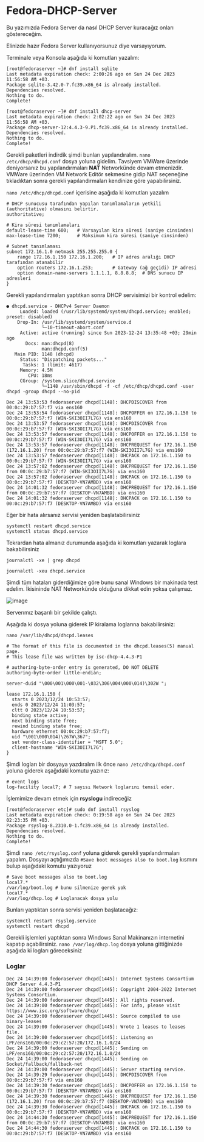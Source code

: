 # Fedora-DHCP-Server

Bu yazımızda Fedora Server da nasıl DHCP Server kuracağız onları göstereceğim.

Elinizde hazır Fedora Server kullanıyorsunuz diye varsayıyorum.

Terminale veya Konsola aşağıda ki komutları yazalım:

```
[root@fedoraserver ~]# dnf install sqlite
Last metadata expiration check: 2:00:26 ago on Sun 24 Dec 2023 11:56:58 AM +03.
Package sqlite-3.42.0-7.fc39.x86_64 is already installed.
Dependencies resolved.
Nothing to do.
Complete!
```

```
[root@fedoraserver ~]# dnf install dhcp-server
Last metadata expiration check: 2:02:22 ago on Sun 24 Dec 2023 11:56:58 AM +03.
Package dhcp-server-12:4.4.3-9.P1.fc39.x86_64 is already installed.
Dependencies resolved.
Nothing to do.
Complete!
```


Gerekli paketleri indirdik şimdi bunları yapılandıralım. `nano /etc/dhcp/dhcpd.conf` dosya yoluna gidelim. Tavsiyem VMWare üzerinde deniyorsanız bu yapılandırmaları **NAT** Networkünde devam etmenizdir. VMWare üzerinden VM Network Editör sekmesine gidip NAT seçeneğine tıkladıktan sonra gerekli yapılandırmaları kendinize göre yapabilirsiniz.

`nano /etc/dhcp/dhcpd.conf` içerisine aşağıda ki komutları yazalım

```
# DHCP sunucusu tarafından yapılan tanımlamaların yetkili (authoritative) olmasını belirtir.
authoritative;

# Kira süresi tanımlamaları
default-lease-time 600;   # Varsayılan kira süresi (saniye cinsinden)
max-lease-time 7200;      # Maksimum kira süresi (saniye cinsinden)

# Subnet tanımlaması
subnet 172.16.1.0 netmask 255.255.255.0 {
    range 172.16.1.150 172.16.1.200;   # IP adres aralığı DHCP tarafından atanabilir
    option routers 172.16.1.253;       # Gateway (ağ geçidi) IP adresi
    option domain-name-servers 1.1.1.1, 8.8.8.8;  # DNS sunucu IP adresleri
}
```

Gerekli yapılandırmaları yaptıtkan sonra DHCP servisimizi bir kontrol edelim:

```
● dhcpd.service - DHCPv4 Server Daemon
     Loaded: loaded (/usr/lib/systemd/system/dhcpd.service; enabled; preset: disabled)
    Drop-In: /usr/lib/systemd/system/service.d
             └─10-timeout-abort.conf
     Active: active (running) since Sun 2023-12-24 13:35:48 +03; 29min ago
       Docs: man:dhcpd(8)
             man:dhcpd.conf(5)
   Main PID: 1148 (dhcpd)
     Status: "Dispatching packets..."
      Tasks: 1 (limit: 4617)
     Memory: 4.5M
        CPU: 18ms
     CGroup: /system.slice/dhcpd.service
             └─1148 /usr/sbin/dhcpd -f -cf /etc/dhcp/dhcpd.conf -user dhcpd -group dhcpd --no-pid

Dec 24 13:53:53 fedoraserver dhcpd[1148]: DHCPDISCOVER from 00:0c:29:b7:57:f7 via ens160
Dec 24 13:53:54 fedoraserver dhcpd[1148]: DHCPOFFER on 172.16.1.150 to 00:0c:29:b7:57:f7 (WIN-SKI3OII7L7G) via ens160
Dec 24 13:53:57 fedoraserver dhcpd[1148]: DHCPDISCOVER from 00:0c:29:b7:57:f7 (WIN-SKI3OII7L7G) via ens160
Dec 24 13:53:57 fedoraserver dhcpd[1148]: DHCPOFFER on 172.16.1.150 to 00:0c:29:b7:57:f7 (WIN-SKI3OII7L7G) via ens160
Dec 24 13:53:57 fedoraserver dhcpd[1148]: DHCPREQUEST for 172.16.1.150 (172.16.1.20) from 00:0c:29:b7:57:f7 (WIN-SKI3OII7L7G) via ens160
Dec 24 13:53:57 fedoraserver dhcpd[1148]: DHCPACK on 172.16.1.150 to 00:0c:29:b7:57:f7 (WIN-SKI3OII7L7G) via ens160
Dec 24 13:57:02 fedoraserver dhcpd[1148]: DHCPREQUEST for 172.16.1.150 from 00:0c:29:b7:57:f7 (WIN-SKI3OII7L7G) via ens160
Dec 24 13:57:02 fedoraserver dhcpd[1148]: DHCPACK on 172.16.1.150 to 00:0c:29:b7:57:f7 (DESKTOP-VN7AMBD) via ens160
Dec 24 14:01:32 fedoraserver dhcpd[1148]: DHCPREQUEST for 172.16.1.150 from 00:0c:29:b7:57:f7 (DESKTOP-VN7AMBD) via ens160
Dec 24 14:01:32 fedoraserver dhcpd[1148]: DHCPACK on 172.16.1.150 to 00:0c:29:b7:57:f7 (DESKTOP-VN7AMBD) via ens160
```


Eğer bir hata alırsanız servisi yeniden başlatabilirsiniz

```
systemctl restart dhcpd.service
systemctl status dhcpd.service
```

Tekrardan hata almanız durumunda aşağıda ki komutları yazarak loglara bakabilirsiniz

```
journalctl -xe | grep dhcpd
```
```
journalctl -xeu dhcpd.service
```

Şimdi tüm hataları giderdiğimize göre bunu sanal Windows bir makinada test edelim. İkisininde NAT Networkünde olduğuna dikkat edin yoksa çalışmaz.

![image](https://github.com/ugurcomptech/Fedora-DHCP-Server/assets/133202238/1af24e7c-2236-41a0-a134-181512edbf34)

Serverımız başarılı bir şekilde çalıştı.

Aşağıda ki dosya yoluna giderek  IP kiralama loglarına bakabilirsiniz:

```
nano /var/lib/dhcpd/dhcpd.leases
```
```
# The format of this file is documented in the dhcpd.leases(5) manual page.
# This lease file was written by isc-dhcp-4.4.3-P1

# authoring-byte-order entry is generated, DO NOT DELETE
authoring-byte-order little-endian;

server-duid "\000\001\000\001-\032\306\004\000\014)\302W ";

lease 172.16.1.150 {
  starts 0 2023/12/24 10:53:57;
  ends 0 2023/12/24 11:03:57;
  cltt 0 2023/12/24 10:53:57;
  binding state active;
  next binding state free;
  rewind binding state free;
  hardware ethernet 00:0c:29:b7:57:f7;
  uid "\001\000\014)\267W\367";
  set vendor-class-identifier = "MSFT 5.0";
  client-hostname "WIN-SKI3OII7L7G";
}
```

Şimdi logları bir dosyaya yazdıralım ilk önce `nano /etc/dhcp/dhcpd.conf` yoluna giderek aşağıdaki komutu yazınız:

```
# event logs
log-facility local7; # 7 sayısı Network loglarını temsil eder.
```

İşlemimize devam etmek için **rsyslogu** indireceğiz

```
[root@fedoraserver etc]# sudo dnf install rsyslog
Last metadata expiration check: 0:19:58 ago on Sun 24 Dec 2023 02:23:35 PM +03.
Package rsyslog-8.2310.0-1.fc39.x86_64 is already installed.
Dependencies resolved.
Nothing to do.
Complete!
```

Şimdi `nano /etc/rsyslog.conf` yoluna giderek gerekli yapılandırmaları yapalım. Dosyayı açtığımızda `#Save boot messages also to boot.log` kısmını bulup aşağıdaki komutu yazıyoruz

```
# Save boot messages also to boot.log
local7.*                                                /var/log/boot.log # bunu silmenize gerek yok
local7.*                                                /var/log/dhcp.log # Loglanacak dosya yolu
```

Bunları yaptıktan sonra servisi yeniden başlatacağız:

```
systemctl restart rsyslog.service
systemctl restart dhcpd
```

Gerekli işlemleri yaptıktan sonra Windows Sanal Makinanızın internetini kapatıp açabilirsiniz. `nano /var/log/dhcp.log` dosya yoluna gittiğinizde aşağıda ki logları göreceksiniz

### Loglar
```
Dec 24 14:39:00 fedoraserver dhcpd[1445]: Internet Systems Consortium DHCP Server 4.4.3-P1
Dec 24 14:39:00 fedoraserver dhcpd[1445]: Copyright 2004-2022 Internet Systems Consortium.
Dec 24 14:39:00 fedoraserver dhcpd[1445]: All rights reserved.
Dec 24 14:39:00 fedoraserver dhcpd[1445]: For info, please visit https://www.isc.org/software/dhcp/
Dec 24 14:39:00 fedoraserver dhcpd[1445]: Source compiled to use binary-leases
Dec 24 14:39:00 fedoraserver dhcpd[1445]: Wrote 1 leases to leases file.
Dec 24 14:39:00 fedoraserver dhcpd[1445]: Listening on LPF/ens160/00:0c:29:c2:57:20/172.16.1.0/24
Dec 24 14:39:00 fedoraserver dhcpd[1445]: Sending on   LPF/ens160/00:0c:29:c2:57:20/172.16.1.0/24
Dec 24 14:39:00 fedoraserver dhcpd[1445]: Sending on   Socket/fallback/fallback-net
Dec 24 14:39:00 fedoraserver dhcpd[1445]: Server starting service.
Dec 24 14:39:29 fedoraserver dhcpd[1445]: DHCPDISCOVER from 00:0c:29:b7:57:f7 via ens160
Dec 24 14:39:30 fedoraserver dhcpd[1445]: DHCPOFFER on 172.16.1.150 to 00:0c:29:b7:57:f7 (DESKTOP-VN7AMBD) via ens160
Dec 24 14:39:30 fedoraserver dhcpd[1445]: DHCPREQUEST for 172.16.1.150 (172.16.1.20) from 00:0c:29:b7:57:f7 (DESKTOP-VN7AMBD) via ens160
Dec 24 14:39:30 fedoraserver dhcpd[1445]: DHCPACK on 172.16.1.150 to 00:0c:29:b7:57:f7 (DESKTOP-VN7AMBD) via ens160
Dec 24 14:44:30 fedoraserver dhcpd[1445]: DHCPREQUEST for 172.16.1.150 from 00:0c:29:b7:57:f7 (DESKTOP-VN7AMBD) via ens160
Dec 24 14:44:30 fedoraserver dhcpd[1445]: DHCPACK on 172.16.1.150 to 00:0c:29:b7:57:f7 (DESKTOP-VN7AMBD) via ens160
```









